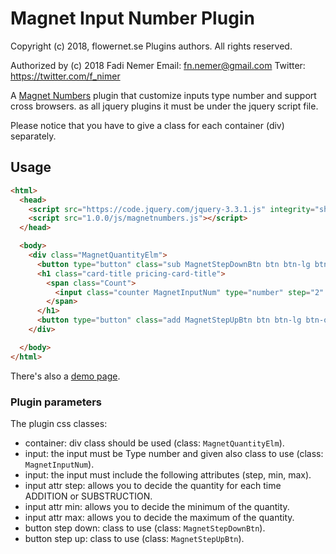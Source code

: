 # Magnet Input Number Plugin
Copyright (c) 2018, flowernet.se Plugins authors.
All rights reserved.

Authorized by (c) 2018 Fadi Nemer
Email: fn.nemer@gmail.com
Twitter: https://twitter.com/f_nimer

A [Magnet Numbers](http://flowernet.se/magnetnumbers/) plugin that customize inputs type number and support cross browsers. as all jquery plugins it must be under the jquery script file.

Please notice that you have to give a class for each container (div) separately.

## Usage

```html
<html>
  <head>
    <script src="https://code.jquery.com/jquery-3.3.1.js" integrity="sha256-2Kok7MbOyxpgUVvAk/HJ2jigOSYS2auK4Pfzbm7uH60=" crossorigin="anonymous"></script>
    <script src="1.0.0/js/magnetnumbers.js"></script>
  </head>

  <body>
    <div class="MagnetQuantityElm">
      <button type="button" class="sub MagnetStepDownBtn btn btn-lg btn-outline-success"> - </button>
      <h1 class="card-title pricing-card-title">
        <span class="Count">
          <input class="counter MagnetInputNum" type="number" step="2" size="2" maxlength="2" value="0" min="0" max="20">
        </span>
      </h1>
      <button type="button" class="add MagnetStepUpBtn btn btn-lg btn-outline-success"> + </button>
    </div>

  </body>
</html>
```

There's also a [demo page](index.html).

### Plugin parameters

The plugin css classes:

- container: div class should be used (class: `MagnetQuantityElm`).
- input: the input must be Type number and given also class to use (class: `MagnetInputNum`).
- input: the input must include the following attributes (step, min, max).
- input attr step: allows you to decide the quantity for each time ADDITION or SUBSTRUCTION.
- input attr min: allows you to decide the minimum of the quantity.
- input attr max: allows you to decide the maximum of the quantity.
- button step down: class to use (class: `MagnetStepDownBtn`).
- button step up: class to use (class: `MagnetStepUpBtn`).
